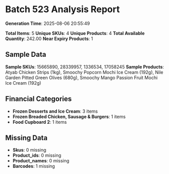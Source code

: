 # Batch 523 Analysis Report

**Generation Time**: 2025-08-06 20:55:49

**Total Items**: 5
**Unique SKUs**: 4
**Unique Products**: 4
**Total Available Quantity**: 242.00
**Near Expiry Products**: 1

## Sample Data
**Sample SKUs**: 15665890, 28339957, 1336534, 17058245
**Sample Products**: Atyab Chicken Strips (1kg), Smoochy Popcorn Mochi Ice Cream (192g), Nile Garden Pitted Green Olives (680g), Smoochy Mango Passion Fruit Mochi Ice Cream (192g)

## Financial Categories
- **Frozen Desserts and Ice Cream**: 3 items
- **Frozen Breaded Chicken, Sausage & Burgers**: 1 items
- **Food Cupboard 2**: 1 items

## Missing Data
- **Skus**: 0 missing
- **Product_ids**: 0 missing
- **Product_names**: 0 missing
- **Barcodes**: 1 missing
